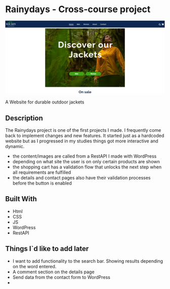 # Rainydays - Cross-course project

![image](https://github.com/Nightfox77/Nightfox77/blob/main/Images/Rainydays-Home.png)

A Website for durable outdoor jackets

## Description

The Rainydays project is one of the first projects I made. I frequently come back to implement changes and new features. 
It started just as a hardcoded website but as I progressed in my studies things got more interactive and dynamic.
- the content/images are called from a RestAPI I made with WordPress
- depending on what site the user is on only certain products are shown
- the shopping cart has a validation flow that unlocks the next step when all requirements are fulfilled
- the details and contact pages also have their validation processes before the button is enabled
   

## Built With

- Html
- CSS
- JS
- WordPress
- RestAPI

## Things I`d like to add later

- I want to add functionality to the search bar. Showing results depending on the word entered.
- A comment section on the details page
- Send data from the contact form to WordPress
- 
